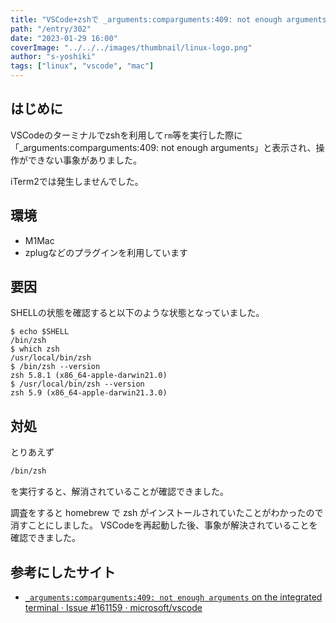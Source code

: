 ```yaml
---
title: "VSCode+zshで _arguments:comparguments:409: not enough arguments の対処"
path: "/entry/302"
date: "2023-01-29 16:00"
coverImage: "../../../images/thumbnail/linux-logo.png"
author: "s-yoshiki"
tags: ["linux", "vscode", "mac"]
---
```


## はじめに

VSCodeのターミナルでzshを利用して`rm`等を実行した際に「_arguments:comparguments:409: not enough arguments」と表示され、操作ができない事象がありました。

iTerm2では発生しませんでした。

## 環境

- M1Mac
- zplugなどのプラグインを利用しています

## 要因

SHELLの状態を確認すると以下のような状態となっていました。

```shell
$ echo $SHELL
/bin/zsh
$ which zsh
/usr/local/bin/zsh
$ /bin/zsh --version
zsh 5.8.1 (x86_64-apple-darwin21.0)
$ /usr/local/bin/zsh --version
zsh 5.9 (x86_64-apple-darwin21.3.0)
```

## 対処

とりあえず

```sh
/bin/zsh
```

を実行すると、解消されていることが確認できました。

調査をすると homebrew で zsh がインストールされていたことがわかったので消すことにしました。
VSCodeを再起動した後、事象が解決されていることを確認できました。

## 参考にしたサイト

- [`_arguments:comparguments:409: not enough arguments` on the integrated terminal · Issue #161159 · microsoft/vscode](https://github.com/microsoft/vscode/issues/161159)

